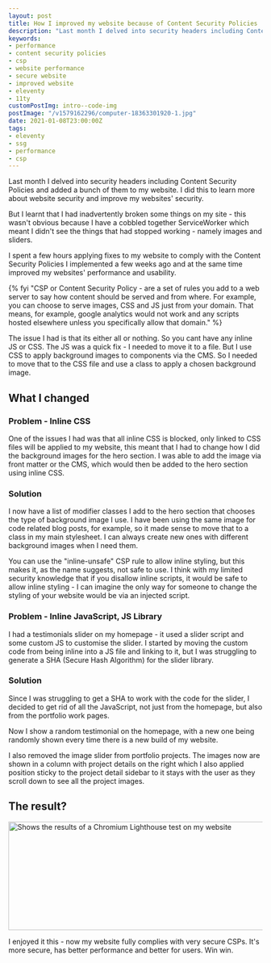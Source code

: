 ```yaml
---
layout: post
title: How I improved my website because of Content Security Policies
description: "Last month I delved into security headers including Content Security Policies and added a bunch of them to my website. As a result this has improved my website"
keywords:
- performance
- content security policies
- csp
- website performance
- secure website
- improved website
- eleventy
- 11ty
customPostImg: intro--code-img
postImage: "/v1579162296/computer-18363301920-1.jpg"
date: 2021-01-08T23:00:00Z
tags:
- eleventy
- ssg
- performance
- csp
---
```


<p class="lead">Last month I delved into security headers including Content Security Policies and added a bunch of them to my website. I did this to learn more about website security and improve my websites' security.</p>

But I learnt that I had inadvertently broken some things on my site - this wasn't obvious because I have a cobbled together ServiceWorker which meant I didn't see the things that had stopped working - namely images and sliders.

I spent a few hours applying fixes to my website to comply with the Content Security Policies I implemented a few weeks ago and at the same time improved my websites' performance and usability.

{% fyi "CSP or Content Security Policy - are a set of rules you add to a web server to say how content should be served and from where. For example, you can choose to serve images, CSS and JS just from your domain. That means, for example, google analytics would not work and any scripts hosted elsewhere unless you specifically allow that domain." %}

The issue I had is that its either all or nothing. So you cant have any inline JS or CSS. The JS was a quick fix - I needed to move it to a file. But I use CSS to apply background images to components via the CMS. So I needed to move that to the CSS file and use a class to apply a chosen background image.

## What I changed

### Problem - Inline CSS
One of the issues I had was that all inline CSS is blocked, only linked to CSS files will be applied to my website, this meant that I had to change how I did the background images for the hero section. I was able to add the image via front matter or the CMS, which would then be added to the hero section using inline CSS.

### Solution
I now have a list of modifier classes I add to the hero section that chooses the type of background image I use. I have been using the same image for code related blog posts, for example, so it made sense to move that to a class in my main stylesheet. I can always create new ones with different background images when I need them.

You can use the "inline-unsafe" CSP rule to allow inline styling, but this makes it, as the name suggests, not safe to use. I think with my limited security knowledge that if you disallow inline scripts, it would be safe to allow inline styling - I can imagine the only way for someone to change the styling of your website would be via an injected script.

### Problem - Inline JavaScript, JS Library
I had a testimonials slider on my homepage - it used a slider script and some custom JS to customise the slider. I started by moving the custom code from being inline into a JS file and linking to it, but I was struggling to generate a SHA (Secure Hash Algorithm) for the slider library.

### Solution
Since I was struggling to get a SHA to work with the code for the slider, I decided to get rid of all the JavaScript, not just from the homepage, but also from the portfolio work pages.

Now I show a random testimonial on the homepage, with a new one being randomly shown every time there is a new build of my website.

I also removed the image slider from portfolio projects. The images now are shown in a column with project details on the right which I also applied position sticky to the project detail sidebar to it stays with the user as they scroll down to see all the project images.

## The result?

<div class="u-center"><img class="u-block u-auto-width" src="https://res.cloudinary.com/juanfernandes/q_auto,f_auto/fireworks.jpg" loading="lazy" width="520" height="215" alt="Shows the results of a Chromium Lighthouse test on my website"></div>

I enjoyed it this - now my website fully complies with very secure CSPs. It's more secure, has better performance and better for users. Win win.
